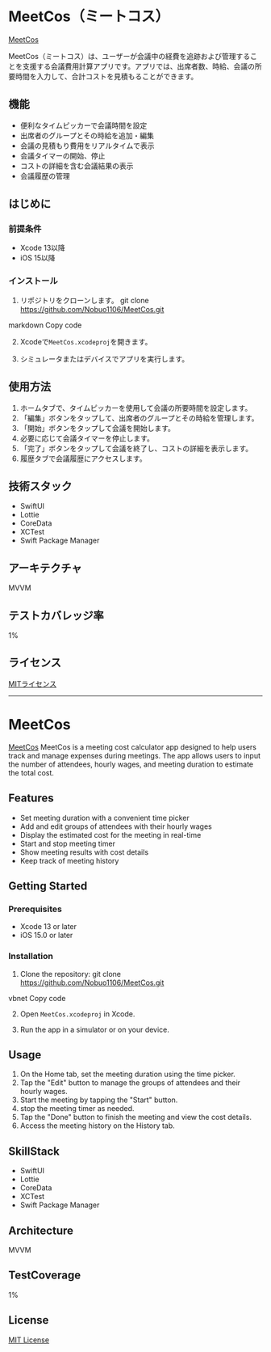 # MeetCos（ミートコス）
[MeetCos](https://apple.co/4222VeK)

MeetCos（ミートコス）は、ユーザーが会議中の経費を追跡および管理することを支援する会議費用計算アプリです。アプリでは、出席者数、時給、会議の所要時間を入力して、合計コストを見積もることができます。

## 機能

- 便利なタイムピッカーで会議時間を設定
- 出席者のグループとその時給を追加・編集
- 会議の見積もり費用をリアルタイムで表示
- 会議タイマーの開始、停止
- コストの詳細を含む会議結果の表示
- 会議履歴の管理

## はじめに

### 前提条件

- Xcode 13以降
- iOS 15以降

### インストール

1. リポジトリをクローンします。
git clone https://github.com/Nobuo1106/MeetCos.git

markdown
Copy code

2. Xcodeで`MeetCos.xcodeproj`を開きます。

3. シミュレータまたはデバイスでアプリを実行します。

## 使用方法

1. ホームタブで、タイムピッカーを使用して会議の所要時間を設定します。
2. 「編集」ボタンをタップして、出席者のグループとその時給を管理します。
3. 「開始」ボタンをタップして会議を開始します。
4. 必要に応じて会議タイマーを停止します。
5. 「完了」ボタンをタップして会議を終了し、コストの詳細を表示します。
6. 履歴タブで会議履歴にアクセスします。

## 技術スタック
- SwiftUI
- Lottie
- CoreData
- XCTest
- Swift Package Manager

## アーキテクチャ
MVVM

## テストカバレッジ率
1%

## ライセンス

[MITライセンス](https://choosealicense.com/licenses/mit/)


---
  


# MeetCos
[MeetCos](https://apple.co/4222VeK)
MeetCos is a meeting cost calculator app designed to help users track and manage expenses during meetings. The app allows users to input the number of attendees, hourly wages, and meeting duration to estimate the total cost.

## Features

- Set meeting duration with a convenient time picker
- Add and edit groups of attendees with their hourly wages
- Display the estimated cost for the meeting in real-time
- Start and stop meeting timer
- Show meeting results with cost details
- Keep track of meeting history

## Getting Started

### Prerequisites

- Xcode 13 or later
- iOS 15.0 or later

### Installation

1. Clone the repository:
git clone https://github.com/Nobuo1106/MeetCos.git

vbnet
Copy code

2. Open `MeetCos.xcodeproj` in Xcode.

3. Run the app in a simulator or on your device.

## Usage

1. On the Home tab, set the meeting duration using the time picker.
2. Tap the "Edit" button to manage the groups of attendees and their hourly wages.
3. Start the meeting by tapping the "Start" button.
4. stop the meeting timer as needed.
5. Tap the "Done" button to finish the meeting and view the cost details.
6. Access the meeting history on the History tab.

## SkillStack
- SwiftUI
- Lottie
- CoreData
- XCTest
- Swift Package Manager

## Architecture
MVVM

## TestCoverage
1%

## License

[MIT License](https://choosealicense.com/licenses/mit/)
